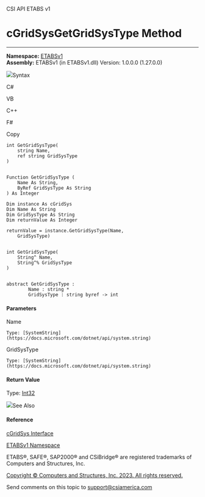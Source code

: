 ﻿

CSI API ETABS v1

# cGridSysGetGridSysType Method  
  
---  
  
**Namespace:** [ETABSv1](2780f1b8-2033-5289-2298-1cdb2a7508d9.htm)  
**Assembly:** ETABSv1 (in ETABSv1.dll) Version: 1.0.0.0 (1.27.0.0)

![](../icons/SectionExpanded.png)Syntax

C#

VB

C++

F#

Copy

    
    
    int GetGridSysType(
    	string Name,
    	ref string GridSysType
    )
    
    
    Function GetGridSysType ( 
    	Name As String,
    	ByRef GridSysType As String
    ) As Integer
    
    Dim instance As cGridSys
    Dim Name As String
    Dim GridSysType As String
    Dim returnValue As Integer
    
    returnValue = instance.GetGridSysType(Name, 
    	GridSysType)
    
    
    int GetGridSysType(
    	String^ Name, 
    	String^% GridSysType
    )
    
    
    abstract GetGridSysType : 
            Name : string * 
            GridSysType : string byref -> int 
    

#### Parameters

Name

    Type: [SystemString](https://docs.microsoft.com/dotnet/api/system.string)  

GridSysType

    Type: [SystemString](https://docs.microsoft.com/dotnet/api/system.string)  

#### Return Value

Type: [Int32](https://docs.microsoft.com/dotnet/api/system.int32)

![](../icons/SectionExpanded.png)See Also

#### Reference

[cGridSys Interface](6d75f8ee-f454-9cd6-fa12-e524bf7df3c6.htm)

[ETABSv1 Namespace](2780f1b8-2033-5289-2298-1cdb2a7508d9.htm)

ETABS®, SAFE®, SAP2000® and CSiBridge® are registered trademarks of Computers
and Structures, Inc.  

[Copyright © Computers and Structures, Inc. 2023. All rights
reserved.](http://www.csiamerica.com)

Send comments on this topic to
[support@csiamerica.com](mailto:support%40csiamerica.com?Subject=CSI%20API%20ETABS%20v1)

